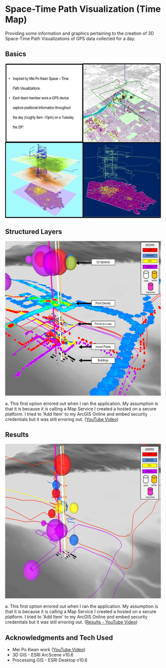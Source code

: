 # Space-Time Path Visualization (Time Map)
Providing some information and graphics pertaining to the creation of 3D Space-Time Path Visualizations of GPS data collected for a day. 

## Basics
<img src= "images/MeiPoKwan.jpg" width = "800" height = "500">

## Structured Layers
<img src= "images/3D_LayerStructure.jpg" width = "800" height = "500">

a. This first option errored out when I ran the application. My assumption is that it is because it is calling a Map Service I created a hosted on a secure platform. I tried to 'Add Item' to my ArcGIS Online and embed security credentials but it was still erroring out. (<a href="https://youtu.be/F-1FVWIzzqo">YouTube Video</a>)

## Results
<img src= "images/3d_Results.jpg" width = "800" height = "500">

a. This first option errored out when I ran the application. My assumption is that it is because it is calling a Map Service I created a hosted on a secure platform. I tried to 'Add Item' to my ArcGIS Online and embed security credentials but it was still erroring out. (<a href="https://youtu.be/BXLYv3krnqs" target="_blank">Results - YouTube Video</a>)

## Acknowledgments and Tech Used

* Mei Po Kwan work (<a href="https://youtu.be/F-1FVWIzzqo">YouTube Video</a>)
* 3D GIS - ESRI ArcScene v10.6
* Processing GIS - ESRI Desktop v10.6
